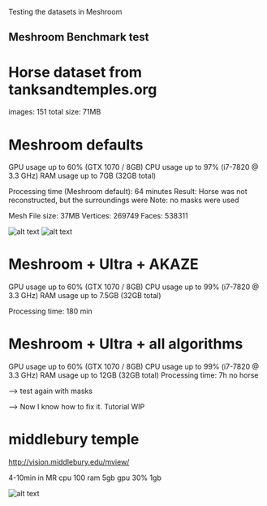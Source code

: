 Testing the datasets in Meshroom

## Meshroom Benchmark test ##

# Horse dataset from tanksandtemples.org
images: 151
total size: 71MB

# Meshroom defaults
GPU usage up to 60% (GTX 1070 / 8GB)
CPU usage up to 97% (i7-7820 @ 3.3 GHz)
RAM usage up to 7GB (32GB total)

Processing time (Meshroom default): 64 minutes
Result: Horse was not reconstructed, but the surroundings were
Note: no masks were used

Mesh
File size: 37MB
Vertices: 269749
Faces: 538311

![alt text](https://github.com/natowi/photogrammetry_datasets/blob/master/screenshots/horse1pt.JPG "Image 1")
![alt text](https://github.com/natowi/photogrammetry_datasets/blob/master/screenshots/horse1mesh.JPG "Image 1")

# Meshroom + Ultra + AKAZE
GPU usage up to 60% (GTX 1070 / 8GB)
CPU usage up to 99% (i7-7820 @ 3.3 GHz)
RAM usage up to 7.5GB (32GB total)

Processing time: 180 min

# Meshroom + Ultra + all algorithms
GPU usage up to 60% (GTX 1070 / 8GB)
CPU usage up to 99% (i7-7820 @ 3.3 GHz)
RAM usage up to 12GB (32GB total)
Processing time: 7h 
no horse

--> test again with masks

--> Now I know how to fix it. Tutorial WIP

# middlebury temple
http://vision.middlebury.edu/mview/

4-10min in MR
cpu 100
ram 5gb
gpu 30% 1gb

![alt text](https://github.com/natowi/photogrammetry_datasets/tree/master/screenshots/improvements.jpg)

